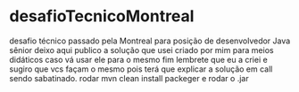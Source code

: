 # desafioTecnicoMontreal
desafio técnico passado pela Montreal para posição de desenvolvedor Java sênior deixo aqui publico a solução que usei criado por mim para meios didáticos caso vá usar ele para o mesmo fim lembrete que eu a criei e sugiro que vcs façam o mesmo pois terá que explicar a solução em call sendo sabatinado.
rodar mvn clean install packeger e rodar o .jar
